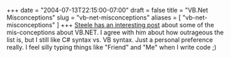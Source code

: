 +++
date = "2004-07-13T22:15:00-07:00"
draft = false
title = "VB.Net Misconceptions"
slug = "vb-net-misconceptions"
aliases = [
	"vb-net-misconceptions"
]
+++
<a href="http://blog.steeleprice.net/archive/2004/07/12/361.aspx" target="_blank">Steele has an interesting post</a> about some of the mis-conceptions about VB.NET. I agree with him about how outrageous the list is, but I still like C# syntax vs. VB syntax. Just a personal preference really. I feel silly typing things like "Friend" and "Me" when I write code ;)<br />